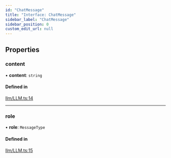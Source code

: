 ```yaml
---
id: "ChatMessage"
title: "Interface: ChatMessage"
sidebar_label: "ChatMessage"
sidebar_position: 0
custom_edit_url: null
---
```


## Properties

### content

• **content**: `string`

#### Defined in

[llm/LLM.ts:14](https://github.com/run-llama/LlamaIndexTS/blob/6f2cb31/packages/core/src/llm/LLM.ts#L14)

___

### role

• **role**: `MessageType`

#### Defined in

[llm/LLM.ts:15](https://github.com/run-llama/LlamaIndexTS/blob/6f2cb31/packages/core/src/llm/LLM.ts#L15)
